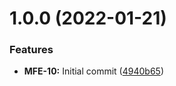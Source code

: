 # 1.0.0 (2022-01-21)


### Features

* **MFE-10:** Initial commit ([4940b65](https://github.com/awazevr/mfe-run-journey-tests-action/commit/4940b656fe9963e44e39e66dc15c5471877c0176))
